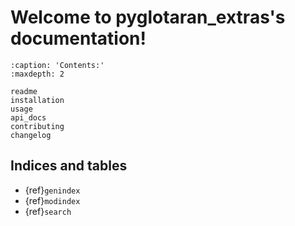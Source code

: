 # Welcome to pyglotaran_extras's documentation!

```{toctree}
:caption: 'Contents:'
:maxdepth: 2

readme
installation
usage
api_docs
contributing
changelog
```

## Indices and tables

- {ref}`genindex`
- {ref}`modindex`
- {ref}`search`
